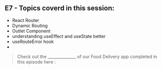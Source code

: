 ## E7 - Topics coverd in this session:

- React Router
- Dynamic Routing
- Outlet Component
- understanding useEffect and useState better
- useRouteError hook
- 

>  Check out the ______________ of our Food Delivery app completed in this episode here : 
